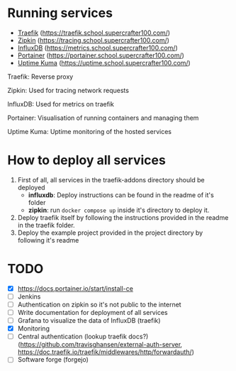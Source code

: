 # Running services

- [Traefik](https://traefik.school.supercrafter100.com/) (https://traefik.school.supercrafter100.com/)
- [Zipkin](https://tracing.school.supercrafter100.com/) (https://tracing.school.supercrafter100.com/)
- [InfluxDB](https://metrics.school.supercrafter100.com/) (https://metrics.school.supercrafter100.com/)
- [Portainer](https://portainer.school.supercrafter100.com/) (https://portainer.school.supercrafter100.com/)
- [Uptime Kuma](https://uptime.school.supercrafter100.com/) (https://uptime.school.supercrafter100.com/)

Traefik: Reverse proxy

Zipkin: Used for tracing network requests

InfluxDB: Used for metrics on traefik

Portainer: Visualisation of running containers and managing them

Uptime Kuma: Uptime monitoring of the hosted services

# How to deploy all services

1. First of all, all services in the traefik-addons directory should be deployed
    - **influxdb**: Deploy instructions can be found in the readme of it's folder
    - **zipkin**: run `docker compose up` inside it's directory to deploy it.
2. Deploy traefik itself by following the instructions provided in the readme in the traefik folder.
3. Deploy the example project provided in the project directory by following it's readme

# TODO

- [x] https://docs.portainer.io/start/install-ce
- [ ] Jenkins
- [ ] Authentication on zipkin so it's not public to the internet
- [ ] Write documentation for deployment of all services
- [ ] Grafana to visualize the data of InfluxDB (traefik)
- [x] Monitoring
- [ ] Central authentication (lookup traefik docs?) (https://github.com/travisghansen/external-auth-server, https://doc.traefik.io/traefik/middlewares/http/forwardauth/)
- [ ] Software forge (forgejo)
